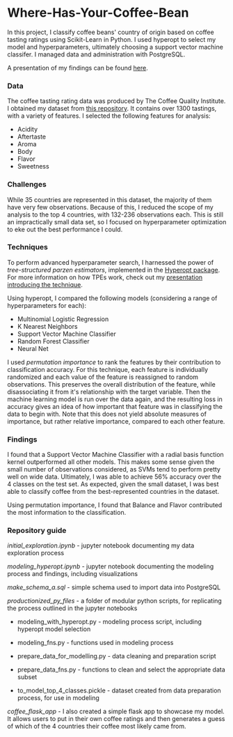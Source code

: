 # Where-Has-Your-Coffee-Bean
In this project, I classify coffee beans' country of origin based on coffee tasting ratings using Scikit-Learn in Python. I used hyperopt to select my model and hyperparameters, ultimately choosing a support vector machine classifer. I managed data and administration with PostgreSQL.

A presentation of my findings can be found [here](https://docs.google.com/presentation/d/1Gxz0_6hMghDZ80TVuH1bbvwLoDDOI1uuEN9pEa0iN9A/edit?usp=sharing).

### Data
The coffee tasting rating data was produced by The Coffee Quality Institute. I obtained my dataset from [this repository](https://github.com/jldbc/coffee-quality-database). It contains over 1300 tastings, with a variety of features. I selected the following features for analysis:
* Acidity
* Aftertaste
* Aroma
* Body
* Flavor
* Sweetness

### Challenges
While 35 countries are represented in this dataset, the majority of them have very few observations. Because of this, I reduced the scope of my analysis to the top 4 countries, with 132-236 observations each. This is still an impractically small data set, so I focused on hyperparameter optimization to eke out the best performance I could.

### Techniques
To perform advanced hyperparameter search, I harnessed the power of *tree-structured parzen estimators*, implemented in the [Hyperopt package](https://github.com/hyperopt/hyperopt). For more information on how TPEs work, check out my [presentation introducing the technique](https://docs.google.com/presentation/d/1gjq_LDwkFDz_iJ8w9h-Rmy9Wj48ErvojnLzWaXLXpmc/edit?usp=sharing).

Using hyperopt, I compared the following models (considering a range of hyperparameters for each):
* Multinomial Logistic Regression
* K Nearest Neighbors
* Support Vector Machine Classifier
* Random Forest Classifier
* Neural Net

I used *permutation importance* to rank the features by their contribution to classification accuracy. For this technique, each feature is individually randomized and each value of the feature is reassigned to random observations. This preserves the overall distribution of the feature, while disassociating it from it's relationship with the target variable. Then the machine learning model is run over the data again, and the resulting loss in accuracy gives an idea of how important that feature was in classifying the data to begin with. Note that this does not yield absolute measures of importance, but rather relative importance, compared to each other feature.

### Findings
I found that a Support Vector Machine Classifier with a radial basis function kernel outperformed all other models. This makes some sense given the small number of observations considered, as SVMs tend to perform pretty well on wide data. Ultimately, I was able to achieve 56% accuracy over the 4 classes on the test set. As expected, given the small dataset, I was best able to classify coffee from the best-represented countries in the dataset.

Using permutation importance, I found that Balance and Flavor contributed the most information to the classification.

### Repository guide
*initial_exploration.ipynb* - jupyter notebook documenting my data exploration process

*modeling_hyperopt.ipynb* - jupyter notebook documenting the modeling process and findings, including visualizations

*make_schema_a.sql* - simple schema used to import data into PostgreSQL

*productionized_py_files* - a folder of modular python scripts, for replicating the process outlined in the jupyter notebooks
* modeling_with_hyperopt.py - modeling process script, including hyperopt model selection
* modeling_fns.py - functions used in modeling process

* prepare_data_for_modelling.py - data cleaning and preparation script
* prepare_data_fns.py - functions to clean and select the appropriate data subset

* to_model_top_4_classes.pickle - dataset created from data preparation process, for use in modeling

*coffee_flask_app* - I also created a simple flask app to showcase my model. It allows users to put in their own coffee ratings and then generates a guess of which of the 4 countries their coffee most likely came from.
